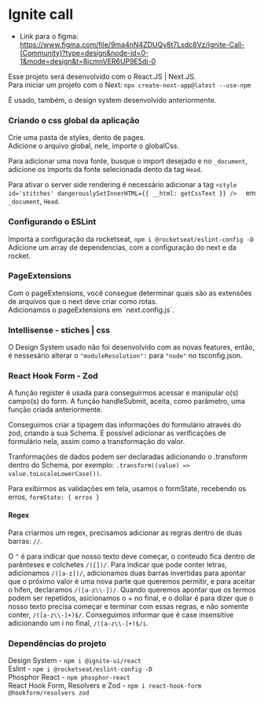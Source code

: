 <h1>Ignite call</h1>

- Link para o figma:
  https://www.figma.com/file/9ma4nN4ZDUQy8t7Lsdc8Vz/Ignite-Call-(Community)?type=design&node-id=0-1&mode=design&t=8jcmnVER6UP9E5di-0

Esse projeto será desenvolvido com o React.JS | Next.JS. <br />
Para iniciar um projeto com o Next: `npx create-next-app@latest --use-npm`

É usado, também, o design system desenvolvido anteriormente.

<h3>Criando o css global da aplicação</h3>
Crie uma pasta de styles, dento de pages. <br />
Adicione o arquivo global, nele, importe o globalCss.

Para adicionar uma nova fonte, busque o import desejado e no `_document`, adicione os imports da fonte selecionada dento da tag `Head`.

Para ativar o server side rendering é necessário adicionar a tag `<style id='stitches' dangerouslySetInnerHTML={{ __html: getCssText }} />  ` em `_document`, `Head`.

<h3>Configurando o ESLint</h3>

Importa a configuração da rocketseat, `npm i @rocketseat/eslint-config -D` <br />
Adicione um array de dependencias, com a configuração do next e da rocket.

<h3>PageExtensions</h3>
Com o pageExtensions, você consegue determinar quais são as extensões de arquivos que o next deve criar como rotas. <br />
Adicionamos o pageExtensions em `next.config.js`.

<h3>Intellisense - stiches | css </h3>

O Design System usado não foi desenvolvido com as novas features, então, é nessesário alterar o `"moduleResolution":` para `"node"` no tsconfig.json.

<h3>React Hook Form - Zod</h3>

A função register é usada para conseguirmos acessar e manipular o(s) campo(s) do form. A função handleSubmit, aceita, como parâmetro, uma função criada anteriormente. 

Conseguimos criar a tipagem das informações do formulário através do zod, criando a sua Schema. É possível adicionar as verificações de formulário nela, assim como a transformação do valor. 

Tranformações de dados podem ser declaradas adicionando o .transform dentro do Schema, por exemplo: `.transform((value) => value.toLocaleLowerCase())`. 

Para exibirmos as validações em tela, usamos o formState, recebendo os erros, `formState: { erros }`

<h4>Regex</h4>

Para criarmos um regex, precisamos adicionar as regras dentro de duas barras: `//`. 

O `^` é para indicar que nosso texto deve começar, o conteudo fica dentro de parênteses e colchetes `/([])/`. Para indicar que pode conter letras, adicionamos `/([a-z])/`, adicionamos duas barras invertidas para apontar que o próximo valor é uma nova parte que queremos permitir, e para aceitar o hifen, declaramos `/([a-z\\-])/`. 
Quando queremos apontar que os termos podem ser repetidos, asicionamos o + no final, e o dollar é para dizer que o nosso texto precisa começar e terminar com essas regras, e não somente conter, `/([a-z\\-]+)$/`. Conseguimos informar que é case insensitive adicionando um i no final, `/([a-z\\-]+)$/i`.

<h3>Dependências do projeto</h3>

Design System - `npm i @ignite-ui/react` <br />
Eslint - `npm i @rocketseat/eslint-config -D` <br />
Phosphor React - `npm phosphor-react` <br />
React Hook Form, Resolvers e Zod - `npm i react-hook-form @hookform/resolvers zod`
